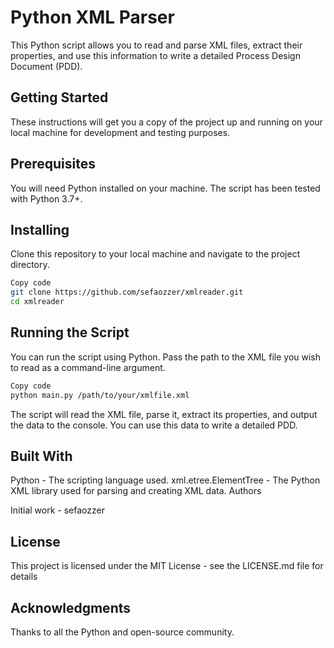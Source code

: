 # Python XML Parser


This Python script allows you to read and parse XML files, extract their properties, and use this information to write a detailed Process Design Document (PDD).

## Getting Started
These instructions will get you a copy of the project up and running on your local machine for development and testing purposes.

## Prerequisites
You will need Python installed on your machine. The script has been tested with Python 3.7+.

## Installing
Clone this repository to your local machine and navigate to the project directory.

```bash
Copy code
git clone https://github.com/sefaozzer/xmlreader.git
cd xmlreader
```
## Running the Script
You can run the script using Python. Pass the path to the XML file you wish to read as a command-line argument.

```bash
Copy code
python main.py /path/to/your/xmlfile.xml
```
The script will read the XML file, parse it, extract its properties, and output the data to the console. You can use this data to write a detailed PDD.

## Built With
Python - The scripting language used.
xml.etree.ElementTree - The Python XML library used for parsing and creating XML data.
Authors

 Initial work - sefaozzer
 
## License
This project is licensed under the MIT License - see the LICENSE.md file for details

## Acknowledgments
Thanks to all the Python and open-source community.
